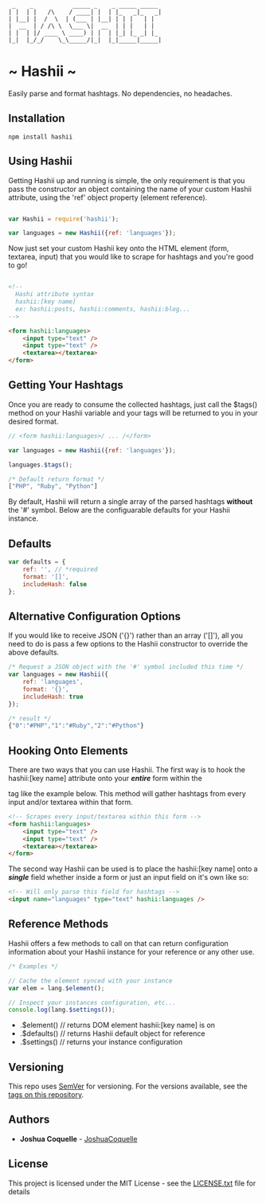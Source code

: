 ```
 _    _           _____ _    _ _____ _____ 
| |  | |   /\    / ____| |  | |_   _|_   _|
| |__| |  /  \  | (___ | |__| | | |   | |  
|  __  | / /\ \  \___ \|  __  | | |   | |  
| |  | |/ ____ \ ____) | |  | |_| |_ _| |_ 
|_|  |_/_/    \_\_____/|_|  |_|_____|_____|

```

# ~ Hashii ~

Easily parse and format hashtags. No dependencies, no headaches.

## Installation

```
npm install hashii
```

## Using Hashii

Getting Hashii up and running is simple, the only requirement is that you pass the constructor an object containing the name of your custom Hashii attribute, using the 'ref' object property (element reference).

```js

var Hashii = require('hashii');

var languages = new Hashii({ref: 'languages'});

```

Now just set your custom Hashii key onto the HTML element (form, textarea, input) that you would like to scrape for hashtags and you're good to go!

```html

<!--
  Hashi attribute syntax
  hashii:[key name]
  ex: hashii:posts, hashii:comments, hashii:blog...
-->

<form hashii:languages>
    <input type="text" />
    <input type="text" />
    <textarea></textarea>
</form>

```

## Getting Your Hashtags

Once you are ready to consume the collected hashtags, just call the $tags() method on your Hashii variable and your tags will be returned to you in your desired format.

```js
// <form hashii:languages>/ ... /</form>

var languages = new Hashii({ref: 'languages'});

languages.$tags();

/* Default return format */
["PHP", "Ruby", "Python"]
```

By default, Hashii will return a single array of the parsed hashtags **without** the '#' symbol. Below are the configuarable defaults for your Hashii instance.

## Defaults

```js
var defaults = {
    ref: '', // *required
    format: '[]',
    includeHash: false
};
```

## Alternative Configuration Options

If you would like to receive JSON ('{}') rather than an array ('[]'), all you need to do is pass a few options to the Hashii constructor to override the above defaults.

```js
/* Request a JSON object with the '#' symbol included this time */
var languages = new Hashii({
    ref: 'languages',
    format: '{}',
    includeHash: true
});

/* result */
{"0":"#PHP","1":"#Ruby","2":"#Python"}
```

## Hooking Onto Elements

There are two ways that you can use Hashii. The first way is to hook the hashii:[key name] attribute onto your ***entire*** form within the <form> tag like the example below. This method will gather hashtags from every input and/or textarea within that form.

```html
<!-- Scrapes every input/textarea within this form -->
<form hashii:languages>
    <input type="text" />
    <input type="text" />
    <textarea></textarea>
</form>
```

The second way Hashii can be used is to place the hashii:[key name] onto a ***single*** field whether inside a form or just an input field on it's own like so:

```html
<!-- Will only parse this field for hashtags -->
<input name="languages" type="text" hashii:languages />
```

## Reference Methods

Hashii offers a few methods to call on that can return configuration information about your Hashii instance for your reference or any other use.

```js
/* Examples */

// Cache the element synced with your instance
var elem = lang.$element();

// Inspect your instances configuration, etc...
console.log(lang.$settings());
```

* .$element()  // returns DOM element hashii:[key name] is on
* .$defaults() // returns Hashii default object for reference
* .$settings() // returns your instance configuration

## Versioning

This repo uses [SemVer](http://semver.org/) for versioning. For the versions available, see the [tags on this repository](https://github.com/JoshuaCoquelle/Hashii/tags).

## Authors

* **Joshua Coquelle** - [JoshuaCoquelle](https://github.com/JoshuaCoquelle)

## License

This project is licensed under the MIT License - see the [LICENSE.txt](LICENSE.txt) file for details